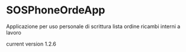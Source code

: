 # SOSPhoneOrdeApp
Applicazione per uso personale di scrittura lista ordine ricambi interni a lavoro

current version 1.2.6
